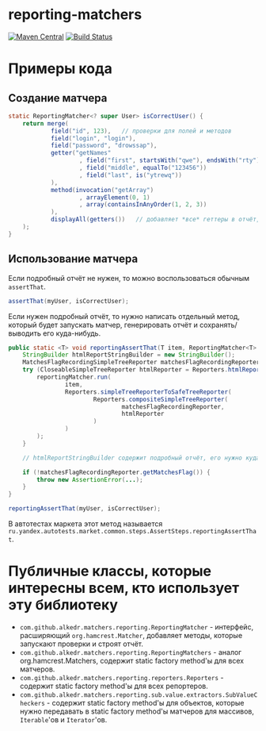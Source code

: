 # reporting-matchers

[![Maven Central](https://maven-badges.herokuapp.com/maven-central/com.github.alkedr/reporting-matchers/badge.svg)](https://maven-badges.herokuapp.com/maven-central/com.github.alkedr/reporting-matchers)
[![Build Status](https://travis-ci.org/alkedr/reporting-matchers.svg?branch=master)](https://travis-ci.org/alkedr/reporting-matchers)

# Примеры кода

## Создание матчера

```java
static ReportingMatcher<? super User> isCorrectUser() {
    return merge(
            field("id", 123),   // проверки для полей и методов
            field("login", "login"),
            field("password", "drowssap"),
            getter("getNames"
                    , field("first", startsWith("qwe"), endsWith("rty"))
                    , field("middle", equalTo("123456"))
                    , field("last", is("ytrewq"))
            ),
            method(invocation("getArray")
                    , arrayElement(0, 1)
                    , array(containsInAnyOrder(1, 2, 3))
            ),
            displayAll(getters())   // добавляет *все* геттеры в отчёт, даже непроверенные
    );
}
```

## Использование матчера

Если подробный отчёт не нужен, то можно воспользоваться обычным `assertThat`.

```java
assertThat(myUser, isCorrectUser);
```

Если нужен подробный отчёт, то нужно написать отдельный метод, который будет запускать матчер, генерировать отчёт и сохранять/выводить его куда-нибудь.

```java
public static <T> void reportingAssertThat(T item, ReportingMatcher<T> reportingMatcher) {
    StringBuilder htmlReportStringBuilder = new StringBuilder();
    MatchesFlagRecordingSimpleTreeReporter matchesFlagRecordingReporter = Reporters.matchesFlagRecordingReporter();
    try (CloseableSimpleTreeReporter htmlReporter = Reporters.htmlReporter(htmlReportStringBuilder)) {
        reportingMatcher.run(
                item,
                Reporters.simpleTreeReporterToSafeTreeReporter(
                        Reporters.compositeSimpleTreeReporter(
                                matchesFlagRecordingReporter,
                                htmlReporter
                        )
                )
        );
    }

    // htmlReportStringBuilder содержит подробный отчёт, его нужно куда-то сохранить

    if (!matchesFlagRecordingReporter.getMatchesFlag()) {
        throw new AssertionError(...);
    }
}

reportingAssertThat(myUser, isCorrectUser);
```

В автотестах маркета этот метод называется `ru.yandex.autotests.market.common.steps.AssertSteps.reportingAssertThat`.

# Публичные классы, которые интересны всем, кто использует эту библиотеку
- `com.github.alkedr.matchers.reporting.ReportingMatcher` - интерфейс, расширяющий `org.hamcrest.Matcher`, добавляет методы, которые запускают проверки и строят отчёт.
- `com.github.alkedr.matchers.reporting.ReportingMatchers` - аналог org.hamcrest.Matchers, содержит static factory method'ы для всех матчеров.
- `com.github.alkedr.matchers.reporting.reporters.Reporters` - содержит static factory method'ы для всех репортеров.
- `com.github.alkedr.matchers.reporting.sub.value.extractors.SubValueCheckers` - содержит static factory method'ы для объектов, которые нужно передавать в static factory method'ы матчеров для массивов, `Iterable`'ов и `Iterator`'ов.
